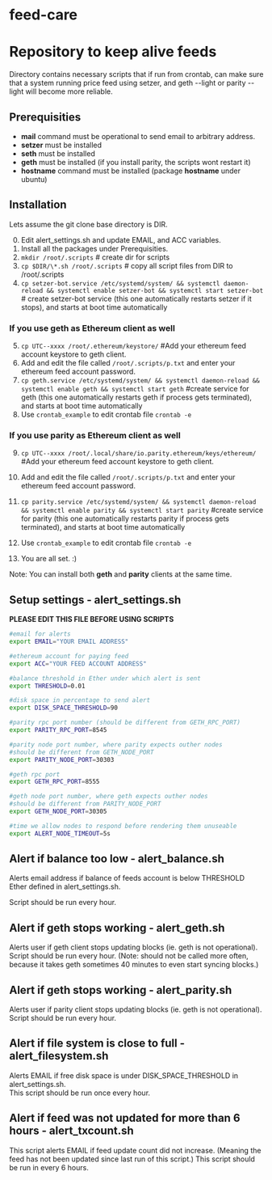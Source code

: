 # feed-care 
# Repository to keep alive feeds
Directory contains necessary scripts that if run from crontab, can make sure that a system running price feed using setzer, and geth --light or parity --light will become more reliable.

## Prerequisities 
- **mail** command must be operational to send email to arbitrary address. 
- **setzer** must be installed
- **seth** must be installed
- **geth** must be installed (if you install parity, the scripts wont restart it)
- **hostname** command must be installed (package **hostname** under ubuntu)

## Installation
Lets assume the git clone base directory is DIR.

0. Edit alert\_settings.sh and update EMAIL, and ACC variables.  
1. Install all the packages under Prerequisities.  
2. `mkdir /root/.scripts` # create dir for scripts  
3. `cp $DIR/\*.sh /root/.scripts` # copy all script files from DIR to /root/.scripts  
4. `cp setzer-bot.service /etc/systemd/system/ && systemctl daemon-reload && systemctl enable setzer-bot && systemctl start setzer-bot` # create setzer-bot service (this one automatically restarts setzer if it stops), and starts at boot time automatically  
### If you use **geth** as Ethereum client as well
5. `cp UTC--xxxx /root/.ethereum/keystore/` #Add your ethereum feed account keystore to geth client.   
6. Add and edit the file called `/root/.scripts/p.txt` and enter your ethereum feed account password.  
7. `cp geth.service /etc/systemd/system/ && systemctl daemon-reload && systemctl enable geth && systemctl start geth`  #create service for geth (this one automatically restarts geth if process gets terminated), and starts at boot time automatically  
8. Use `crontab_example` to edit crontab file `crontab -e`  
### If you use **parity** as Ethereum client as well
9. `cp UTC--xxxx /root/.local/share/io.parity.ethereum/keys/ethereum/` #Add your ethereum feed account keystore to geth client.   
10. Add and edit the file called `/root/.scripts/p.txt` and enter your ethereum feed account password.  
11. `cp parity.service /etc/systemd/system/ && systemctl daemon-reload && systemctl enable parity && systemctl start parity`  #create service for parity (this one automatically restarts parity if process gets terminated), and starts at boot time automatically  
12. Use `crontab_example` to edit crontab file `crontab -e`  

13. You are all set. :)   

Note: You can install both **geth** and **parity** clients at the same time.
 
## Setup settings - alert_settings.sh
**PLEASE EDIT THIS FILE BEFORE USING SCRIPTS**
```bash
#email for alerts
export EMAIL="YOUR EMAIL ADDRESS"

#ethereum account for paying feed
export ACC="YOUR FEED ACCOUNT ADDRESS"

#balance threshold in Ether under which alert is sent
export THRESHOLD=0.01

#disk space in percentage to send alert
export DISK_SPACE_THRESHOLD=90

#parity rpc port number (should be different from GETH_RPC_PORT)
export PARITY_RPC_PORT=8545

#parity node port number, where parity expects outher nodes
#should be different from GETH_NODE_PORT
export PARITY_NODE_PORT=30303

#geth rpc port
export GETH_RPC_PORT=8555

#geth node port number, where geth expects outher nodes
#should be different from PARITY_NODE_PORT
export GETH_NODE_PORT=30305

#time we allow nodes to respond before rendering them unuseable
export ALERT_NODE_TIMEOUT=5s
```
## Alert if balance too low - alert_balance.sh

Alerts email address if balance of feeds account is below THRESHOLD Ether defined in alert_settings.sh.

Script should be run every hour. 

## Alert if geth stops working - alert_geth.sh

Alerts user if geth client stops updating blocks (ie. geth is not operational). 
Script should be run every hour. (Note: should not be called more often, because it takes geth sometimes 40 minutes to even start syncing blocks.)

## Alert if geth stops working - alert_parity.sh

Alerts user if parity client stops updating blocks (ie. geth is not operational).  
Script should be run every hour. 

## Alert if file system is close to full - alert_filesystem.sh

Alerts EMAIL if free disk space is under DISK_SPACE_THRESHOLD in alert_settings.sh.  
This script should be run once every hour.

## Alert if feed was not updated for more than 6 hours - alert_txcount.sh

This script alerts EMAIL if feed update count did not increase. (Meaning the feed has not been updated since last run of this script.)
This script should be run in every 6 hours.
